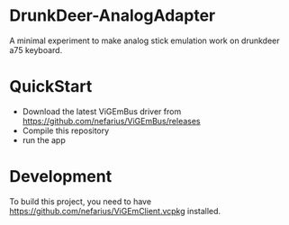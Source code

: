 # DrunkDeer-AnalogAdapter
 A minimal experiment to make analog stick emulation work on drunkdeer a75 keyboard.
# QuickStart
 - Download the latest ViGEmBus driver from https://github.com/nefarius/ViGEmBus/releases
 - Compile this repository
 - run the app


# Development
To build this project, you need to have https://github.com/nefarius/ViGEmClient.vcpkg installed.
